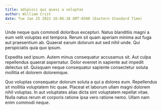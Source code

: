 ```yaml
---
title: adipisci qui quasi a voluptas
author: William Crist
date: Tue Jan 25 2022 16:06:18 GMT-0500 (Eastern Standard Time)
---
```

Unde neque quis commodi doloribus excepturi. Natus blanditiis magni a eum velit voluptas est tempora. Rerum sit quam aperiam minima aut fuga aut praesentium ab. Quaerat earum dolorum aut sed nihil unde. Qui perspiciatis quia quo ipsum.

 Expedita sed ipsum. Autem minus consequatur accusamus sit. Aut culpa repellendus quaerat aspernatur. Dolor eveniet in sapiente aut impedit delectus sit. Quisquam neque consequatur sapiente consectetur soluta mollitia et dolorem doloremque.

 Quo voluptas consequatur dolorum soluta a qui a dolores eum. Repellendus sit mollitia voluptatem hic quae. Placeat et laborum ullam magni dolorem nihil voluptas. In aut voluptates alias dicta sint voluptatem repellat vitae. Nulla natus rerum et corporis ratione ipsa vero ratione nemo. Ullam nam enim commodi neque.